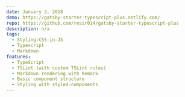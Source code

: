 ```yaml
---
date: January 3, 2018
demo: https://gatsby-starter-typescript-plus.netlify.com/
repo: https://github.com/resir014/gatsby-starter-typescript-plus
description: n/a
tags:
  - Styling:CSS-in-JS
  - Typescript
  - Markdown
features:
  - TypeScript
  - TSLint (with custom TSLint rules)
  - Markdown rendering with Remark
  - Basic component structure
  - Styling with styled-components
---
```

